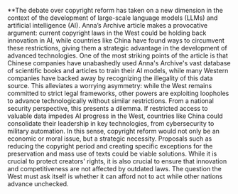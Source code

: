 **The debate over copyright reform has taken on a new dimension in the context of the development of large-scale language models (LLMs) and artificial intelligence (AI). 
Anna’s Archive article makes a provocative argument: current copyright laws in the West could be holding back innovation in AI, while countries like China have found ways 
to circumvent these restrictions, giving them a strategic advantage in the development of advanced technologies.
One of the most striking points of the article is that Chinese companies have unabashedly used Anna's Archive's vast database of scientific books and articles to train 
their AI models, while many Western companies have backed away by recognizing the illegality of this data source. This alleviates a worrying asymmetry: while the West 
remains committed to strict legal frameworks, other powers are exploiting loopholes to advance technologically without similar restrictions.
From a national security perspective, this presents a dilemma. If restricted access to valuable data impedes AI progress in the West, countries like China could 
consolidate their leadership in key technologies, from cybersecurity to military automation. In this sense, copyright reform would not only be an economic or moral 
issue, but a strategic necessity.
Proposals such as reducing the copyright period and creating specific exceptions for the preservation and mass use of texts could be viable solutions. While it is 
crucial to protect creators' rights, it is also crucial to ensure that innovation and competitiveness are not affected by outdated laws. The question the West must ask 
itself is whether it can afford not to act while other nations advance unchecked.
